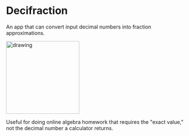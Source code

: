 # Decifraction
An app that can convert input decimal numbers into fraction approximations.  

<img src="https://user-images.githubusercontent.com/37753777/98549964-7a146700-2269-11eb-91fc-3e5c9f651916.png" alt="drawing" width="200"/>

Useful for doing online algebra homework that requires the "exact value," not the decimal number a calculator returns.
